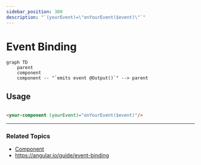 ```yaml
---
sidebar_position: 300
description: "`(yourEvent)=\"onYourEvent($event)\"`"
---
```


# Event Binding

```mermaid
graph TD
    parent
    component
    component -- "`emits event @Output()`" --> parent
```

## Usage

```html title="parent.component.html"

<your-component (yourEvent)="onYourEvent($event)"/>
```

---

### Related Topics

- [Component](/docs/slides/foundation/building-blocks/components)
- https://angular.io/guide/event-binding

